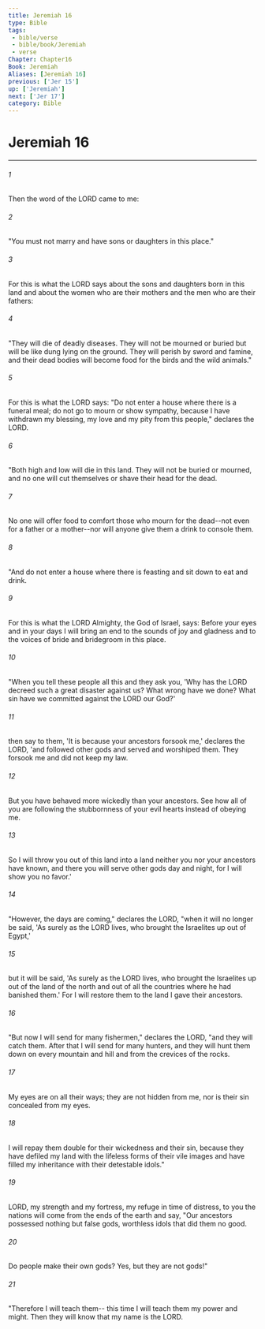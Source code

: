 ```yaml
---
title: Jeremiah 16
type: Bible
tags:
 - bible/verse
 - bible/book/Jeremiah
 - verse
Chapter: Chapter16
Book: Jeremiah
Aliases: [Jeremiah 16]
previous: ['Jer 15']
up: ['Jeremiah']
next: ['Jer 17']
category: Bible
---
```

# Jeremiah 16

***


###### 1 
Then the word of the LORD came to me: 

###### 2 
"You must not marry and have sons or daughters in this place." 

###### 3 
For this is what the LORD says about the sons and daughters born in this land and about the women who are their mothers and the men who are their fathers: 

###### 4 
"They will die of deadly diseases. They will not be mourned or buried but will be like dung lying on the ground. They will perish by sword and famine, and their dead bodies will become food for the birds and the wild animals." 

###### 5 
For this is what the LORD says: "Do not enter a house where there is a funeral meal; do not go to mourn or show sympathy, because I have withdrawn my blessing, my love and my pity from this people," declares the LORD. 

###### 6 
"Both high and low will die in this land. They will not be buried or mourned, and no one will cut themselves or shave their head for the dead. 

###### 7 
No one will offer food to comfort those who mourn for the dead--not even for a father or a mother--nor will anyone give them a drink to console them. 

###### 8 
"And do not enter a house where there is feasting and sit down to eat and drink. 

###### 9 
For this is what the LORD Almighty, the God of Israel, says: Before your eyes and in your days I will bring an end to the sounds of joy and gladness and to the voices of bride and bridegroom in this place. 

###### 10 
"When you tell these people all this and they ask you, 'Why has the LORD decreed such a great disaster against us? What wrong have we done? What sin have we committed against the LORD our God?' 

###### 11 
then say to them, 'It is because your ancestors forsook me,' declares the LORD, 'and followed other gods and served and worshiped them. They forsook me and did not keep my law. 

###### 12 
But you have behaved more wickedly than your ancestors. See how all of you are following the stubbornness of your evil hearts instead of obeying me. 

###### 13 
So I will throw you out of this land into a land neither you nor your ancestors have known, and there you will serve other gods day and night, for I will show you no favor.' 

###### 14 
"However, the days are coming," declares the LORD, "when it will no longer be said, 'As surely as the LORD lives, who brought the Israelites up out of Egypt,' 

###### 15 
but it will be said, 'As surely as the LORD lives, who brought the Israelites up out of the land of the north and out of all the countries where he had banished them.' For I will restore them to the land I gave their ancestors. 

###### 16 
"But now I will send for many fishermen," declares the LORD, "and they will catch them. After that I will send for many hunters, and they will hunt them down on every mountain and hill and from the crevices of the rocks. 

###### 17 
My eyes are on all their ways; they are not hidden from me, nor is their sin concealed from my eyes. 

###### 18 
I will repay them double for their wickedness and their sin, because they have defiled my land with the lifeless forms of their vile images and have filled my inheritance with their detestable idols." 

###### 19 
LORD, my strength and my fortress, my refuge in time of distress, to you the nations will come from the ends of the earth and say, "Our ancestors possessed nothing but false gods, worthless idols that did them no good. 

###### 20 
Do people make their own gods? Yes, but they are not gods!" 

###### 21 
"Therefore I will teach them-- this time I will teach them my power and might. Then they will know that my name is the LORD. 
